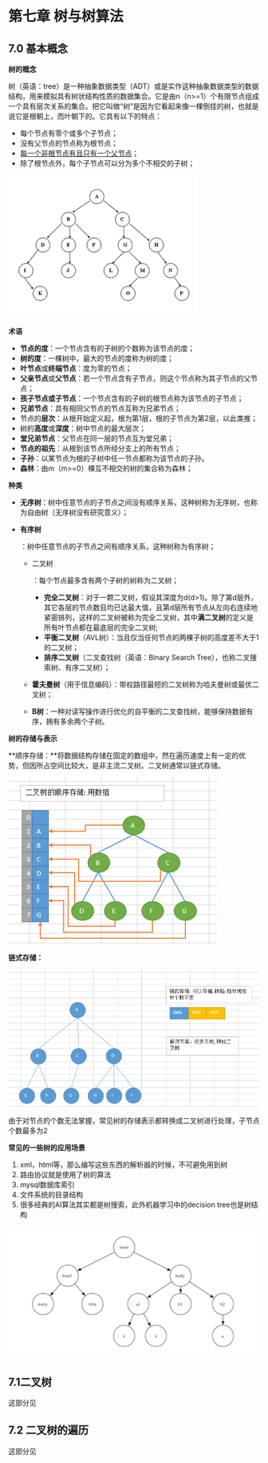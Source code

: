 # 第七章 树与树算法

## 7.0 基本概念

**树的概念**

树（英语：tree）是一种抽象数据类型（ADT）或是实作这种抽象数据类型的数据结构，用来模拟具有树状结构性质的数据集合。它是由n（n>=1）个有限节点组成一个具有层次关系的集合。把它叫做“树”是因为它看起来像一棵倒挂的树，也就是说它是根朝上，而叶朝下的。它具有以下的特点：

- 每个节点有零个或多个子节点；
- 没有父节点的节点称为根节点；
- <u>每一个非根节点有且只有一个父节点</u>；
- 除了根节点外，每个子节点可以分为多个不相交的子树；

![树](./pictures/Treedatastructure.png)

**术语**

- **节点的度**：一个节点含有的子树的个数称为该节点的度；
- **树的度**：一棵树中，最大的节点的度称为树的度；
- **叶节点**或**终端节点**：度为零的节点；
- **父亲节点**或**父节点**：若一个节点含有子节点，则这个节点称为其子节点的父节点；
- **孩子节点或子节点**：一个节点含有的子树的根节点称为该节点的子节点；
- **兄弟节点**：具有相同父节点的节点互称为兄弟节点；
- 节点的**层次**：从根开始定义起，根为第1层，根的子节点为第2层，以此类推；
- 树的**高度**或**深度**：树中节点的最大层次；
- **堂兄弟节点**：父节点在同一层的节点互为堂兄弟；
- **节点的祖先**：从根到该节点所经分支上的所有节点；
- **子孙**：以某节点为根的子树中任一节点都称为该节点的子孙。
- **森林**：由m（m>=0）棵互不相交的树的集合称为森林；

**种类**

- **无序树**：树中任意节点的子节点之间没有顺序关系，这种树称为无序树，也称为自由树（无序树没有研究意义）；

- **有序树**

  ：树中任意节点的子节点之间有顺序关系，这种树称为有序树；

  - 二叉树

    ：每个节点最多含有两个子树的树称为二叉树；

    - **完全二叉树**：对于一颗二叉树，假设其深度为d(d>1)。除了第d层外，其它各层的节点数目均已达最大值，且第d层所有节点从左向右连续地紧密排列，这样的二叉树被称为完全二叉树，其中**满二叉树**的定义是所有叶节点都在最底层的完全二叉树;
    - **平衡二叉树**（AVL树）：当且仅当任何节点的两棵子树的高度差不大于1的二叉树；
    - **排序二叉树**（二叉查找树（英语：Binary Search Tree），也称二叉搜索树、有序二叉树）；

  - **霍夫曼树**（用于信息编码）：带权路径最短的二叉树称为哈夫曼树或最优二叉树；

  - **B树**：一种对读写操作进行优化的自平衡的二叉查找树，能够保持数据有序，拥有多余两个子树。



**树的存储与表示**

**顺序存储：**将数据结构存储在固定的数组中，然在遍历速度上有一定的优势，但因所占空间比较大，是非主流二叉树。二叉树通常以链式存储。

![顺序存储](./pictures/树的顺序存储.png)

**链式存储：**

![顺序存储](./pictures/树的链式存储.png)

由于对节点的个数无法掌握，常见树的存储表示都转换成二叉树进行处理，子节点个数最多为2

**常见的一些树的应用场景**

1. xml，html等，那么编写这些东西的解析器的时候，不可避免用到树
2. 路由协议就是使用了树的算法
3. mysql数据库索引
4. 文件系统的目录结构
5. 很多经典的AI算法其实都是树搜索，此外机器学习中的decision tree也是树结构

![顺序存储](./pictures/网页结构.jpg)



##  7.1二叉树

这部分见



## 7.2 二叉树的遍历

这部分见

